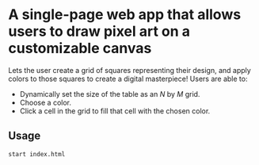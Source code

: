 # A single-page web app that allows users to draw pixel art on a customizable canvas
Lets the user create a grid of squares representing their design, and apply colors to those squares to create a digital masterpiece!
Users are able to:

- Dynamically set the size of the table as an _N_ by _M_ grid.
- Choose a color.
- Click a cell in the grid to fill that cell with the chosen color.

## Usage

```bash
start index.html
```